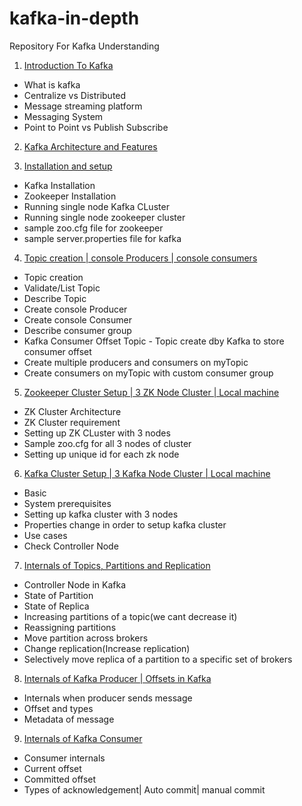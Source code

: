 # kafka-in-depth
Repository For Kafka Understanding

1) [Introduction To Kafka](./src/main/learning/1_introduction)

- What is kafka
- Centralize vs Distributed
- Message streaming platform
- Messaging System
- Point to Point vs Publish Subscribe

2) [Kafka Architecture and Features](./src/main/learning/2_architecture)

3) [Installation and setup](./src/main/learning/3_InstallationAndSetup)
- Kafka Installation
- Zookeeper Installation
- Running single node Kafka CLuster
- Running single node zookeeper cluster
- sample zoo.cfg file for zookeeper
- sample server.properties file for kafka

4) [Topic creation | console Producers | console consumers](./src/main/learning/4_TopicAndConsoleProducerConsumer)
- Topic creation
- Validate/List Topic
- Describe Topic
- Create console Producer
- Create console Consumer
- Describe consumer group
- Kafka Consumer Offset Topic - Topic create dby Kafka to store consumer offset
- Create multiple producers and consumers on myTopic
- Create consumers on myTopic with custom consumer group

5) [Zookeeper Cluster Setup | 3 ZK Node Cluster | Local machine](./src/main/learning/5_ZK_Cluster_Setup)
- ZK Cluster Architecture
- ZK Cluster requirement
- Setting up ZK CLuster with 3 nodes
- Sample zoo.cfg for all 3 nodes of cluster
- Setting up unique id for each zk node

6) [Kafka Cluster Setup | 3 Kafka Node Cluster | Local machine](./src/main/learning/6_Kafka_Cluster_Setup)
- Basic
- System prerequisites
- Setting up kafka cluster with 3 nodes
- Properties change in order to setup kafka cluster
- Use cases
- Check Controller Node

7) [Internals of Topics, Partitions and Replication](./src/main/learning/7_InternalsOfTopicsPartitionsAndReplication)
- Controller Node in Kafka
- State of Partition
- State of Replica
- Increasing partitions of a topic(we cant decrease it)
- Reassigning partitions
- Move partition across brokers
- Change replication(Increase replication)
- Selectively move replica of a partition to a specific set of brokers

8) [Internals of Kafka Producer | Offsets in Kafka](./src/main/learning/8_Internals_of_Kafka_Producer_Offsets_in_Kafka)
- Internals when producer sends message
- Offset and types
- Metadata of message

9) [Internals of Kafka Consumer](./src/main/learning/9_Internals_of_kafka_Consumer)
- Consumer internals
- Current offset
- Committed offset
- Types of acknowledgement| Auto commit| manual commit










